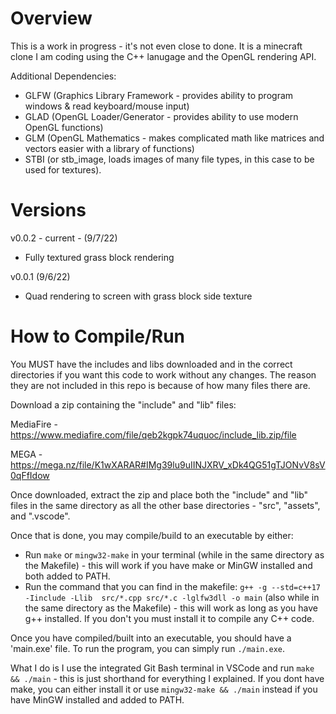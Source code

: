 # Overview
This is a work in progress - it's not even close to done. It is a minecraft clone I am coding using the C++ lanugage and the OpenGL rendering API. 

Additional Dependencies: 
- GLFW (Graphics Library Framework - provides ability to program windows & read keyboard/mouse input)
- GLAD (OpenGL Loader/Generator - provides ability to use modern OpenGL functions)
- GLM (OpenGL Mathematics - makes complicated math like matrices and vectors easier with a library of functions)
- STBI (or stb_image, loads images of many file types, in this case to be used for textures).

# Versions
v0.0.2 - current - (9/7/22)
- Fully textured grass block rendering

v0.0.1 (9/6/22)
- Quad rendering to screen with grass block side texture

# How to Compile/Run
You MUST have the includes and libs downloaded and in the correct directories if you want this code to work without any changes. The reason they are not included in this repo is because of how many files there are.


Download a zip containing the "include" and "lib" files:

MediaFire - https://www.mediafire.com/file/qeb2kgpk74uquoc/include_lib.zip/file

MEGA - https://mega.nz/file/K1wXARAR#IMg39lu9uIINJXRV_xDk4QG51gTJONvV8sV0qFfIdow


Once downloaded, extract the zip and place both the "include" and "lib" files in the same directory as all the other base directories - "src", "assets", and ".vscode".

Once that is done, you may compile/build to an executable by either:
- Run `make` or `mingw32-make` in your terminal (while in the same directory as the Makefile) - this will work if you have make or MinGW installed and both added to PATH.
- Run the command that you can find in the makefile: `g++ -g --std=c++17 -Iinclude -Llib  src/*.cpp src/*.c -lglfw3dll -o main` (also while in the same directory as the Makefile) - this will work as long as you have g++ installed. If you don't you must install it to compile any C++ code.

Once you have compiled/built into an executable, you should have a 'main.exe' file. To run the program, you can simply run `./main.exe`.

What I do is I use the integrated Git Bash terminal in VSCode and run `make && ./main` - this is just shorthand for everything I explained. If you dont have make, you can either install it or use `mingw32-make && ./main` instead if you have MinGW installed and added to PATH.
